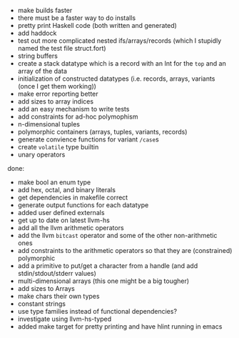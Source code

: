- make builds faster
- there must be a faster way to do installs
- pretty print Haskell code (both written and generated)
- add haddock
- test out more complicated nested ifs/arrays/records (which I stupidly named the test file struct.fort)
- string buffers
- create a stack datatype which is a record with an Int for the `top` and an array of the data
- initialization of constructed datatypes (i.e. records, arrays, variants (once I get them working))
- make error reporting better
- add sizes to array indices
- add an easy mechanism to write tests
- add constraints for ad-hoc polymophism
- n-dimensional tuples
- polymorphic containers (arrays, tuples, variants, records)
- generate convience functions for variant `/case`s
- create `volatile` type builtin
- unary operators

done:
- make bool an enum type
- add hex, octal, and binary literals
- get dependencies in makefile correct
- generate output functions for each datatype
- added user defined externals
- get up to date on latest llvm-hs
- add all the llvm arithmetic operators
- add the llvm `bitcast` operator and some of the other non-arithmetic ones
- add constraints to the arithmetic operators so that they are (constrained) polymorphic
- add a primitive to put/get a character from a handle (and add stdin/stdout/stderr values)
- multi-dimensional arrays (this one might be a big tougher)
- add sizes to Arrays
- make chars their own types
- constant strings
- use type families instead of functional dependencies?
- investigate using llvm-hs-typed
- added make target for pretty printing and have hlint running in emacs
